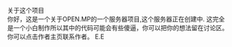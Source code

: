关于这个项目                                                
你好，这是一个关于OPEN.MP的一个服务器项目,这个服务器正在创建中.
这完全是一个小白制作所以其中的代码可能会有些傻逼，你可以把你的想法留在讨论区。
你可以点击作者主页联系作者。
E.E
